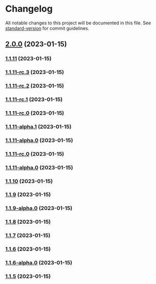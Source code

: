 # Changelog

All notable changes to this project will be documented in this file. See [standard-version](https://github.com/conventional-changelog/standard-version) for commit guidelines.

## [2.0.0](https://github.com/poechiang/jeffchi-logger/compare/v1.1.11...v2.0.0) (2023-01-15)

### [1.1.11](https://github.com/poechiang/jeffchi-logger/compare/v1.1.11-rc.3...v1.1.11) (2023-01-15)

### [1.1.11-rc.3](https://github.com/poechiang/jeffchi-logger/compare/v1.1.11-rc.2...v1.1.11-rc.3) (2023-01-15)

### [1.1.11-rc.2](https://github.com/poechiang/jeffchi-logger/compare/v1.1.11-rc.1...v1.1.11-rc.2) (2023-01-15)

### [1.1.11-rc.1](https://github.com/poechiang/jeffchi-logger/compare/v1.1.11-alpha.1...v1.1.11-rc.1) (2023-01-15)

### [1.1.11-rc.0](https://github.com/poechiang/jeffchi-logger/compare/v1.1.11-alpha.1...v1.1.11-rc.0) (2023-01-15)

### [1.1.11-alpha.1](https://github.com/poechiang/jeffchi-logger/compare/v1.1.11-rc.0...v1.1.11-alpha.1) (2023-01-15)

### [1.1.11-alpha.0](https://github.com/poechiang/jeffchi-logger/compare/v1.1.11-rc.0...v1.1.11-alpha.0) (2023-01-15)

### [1.1.11-rc.0](https://github.com/poechiang/jeffchi-logger/compare/v1.1.11-alpha.0...v1.1.11-rc.0) (2023-01-15)

### [1.1.11-alpha.0](https://github.com/poechiang/jeffchi-logger/compare/v1.1.10...v1.1.11-alpha.0) (2023-01-15)

### [1.1.10](https://github.com/poechiang/jeffchi-logger/compare/v1.1.9...v1.1.10) (2023-01-15)

### [1.1.9](https://github.com/poechiang/jeffchi-logger/compare/v1.1.9-alpha.0...v1.1.9) (2023-01-15)

### [1.1.9-alpha.0](https://github.com/poechiang/jeffchi-logger/compare/v1.1.8...v1.1.9-alpha.0) (2023-01-15)

### [1.1.8](https://github.com/poechiang/jeffchi-logger/compare/v1.1.7...v1.1.8) (2023-01-15)

### [1.1.7](https://github.com/poechiang/jeffchi-logger/compare/v1.1.6...v1.1.7) (2023-01-15)

### [1.1.6](https://github.com/poechiang/jeffchi-logger/compare/v1.1.6-alpha.0...v1.1.6) (2023-01-15)

### [1.1.6-alpha.0](https://github.com/poechiang/jeffchi-logger/compare/v1.1.5...v1.1.6-alpha.0) (2023-01-15)

### [1.1.5](https://github.com/poechiang/jeffchi-logger/compare/v1.1.1...v1.1.5) (2023-01-15)
